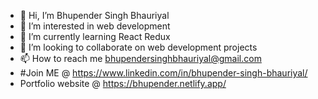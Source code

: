 - 👋 Hi, I’m Bhupender Singh Bhauriyal
- 👀 I’m interested in web development
- 🌱 I’m currently learning React Redux
- 💞️ I’m looking to collaborate on web development projects
- 📫 How to reach me bhupendersinghbhauriyal@gmail.com
- #Join ME @ https://www.linkedin.com/in/bhupender-singh-bhauriyal/
- Portfolio website @ https://bhupender.netlify.app/

<!---
bunny1351/bunny1351 is a ✨ special ✨ repository because its `README.md` (this file) appears on your GitHub profile.
You can click the Preview link to take a look at your changes.
--->
